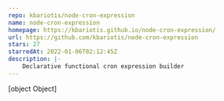 ```yaml
---
repo: kbariotis/node-cron-expression
name: node-cron-expression
homepage: https://kbariotis.github.io/node-cron-expression/
url: https://github.com/kbariotis/node-cron-expression
stars: 27
starredAt: 2022-01-06T02:12:45Z
description: |-
    Declarative functional cron expression builder
---
```


[object Object]
